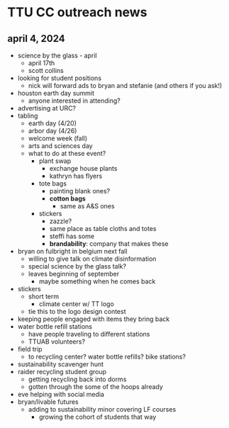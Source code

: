 # TTU CC outreach news
## april 4, 2024

- science by the glass - april
	- april 17th
	- scott collins
- looking for student positions
	- nick will forward ads to bryan and stefanie (and others if you ask!)
- houston earth day summit
	- anyone interested in attending?
- advertising at URC?
- tabling
	- earth day (4/20)
	- arbor day (4/26)
	- welcome week (fall)
	- arts and sciences day
	- what to do at these event?
		- plant swap
			- exchange house plants
			- kathryn has flyers
		- tote bags
			- painting blank ones?
			- **cotton bags**
				- same as A&S ones
		- stickers
			- zazzle?
			- same place as table cloths and totes
			- steffi has some
			- **brandability**: company that makes these
- bryan on fulbright in belgium next fall
	- willing to give talk on climate disinformation
	- special science by the glass talk?
	- leaves beginning of september
		- maybe something when he comes back
- stickers
	- short term
		- climate center w/ TT logo
	- tie this to the logo design contest
- keeping people engaged with items they bring back
- water bottle refill stations
	- have people traveling to different stations
	- TTUAB volunteers?
- field trip
	- to recycling center? water bottle refills? bike stations?
- sustainability scavenger hunt
- raider recycling student group
	- getting recycling back into dorms
	- gotten through the some of the hoops already
- eve helping with social media
- bryan/livable futures
	- adding to sustainability minor covering LF courses
		- growing the cohort of students that way